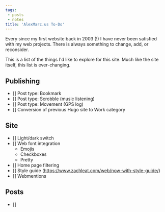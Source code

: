 ```yaml
---
tags: 
 - posts
 - notes
title: 'AlexMarc.us To-Do'
---
```

Every since my first website back in 2003 (!) I have never been satisfied with my web projects.  There is always something to change, add, or reconsider.

This is a list of the things I'd like to explore for this site.  Much like the site itself, this list is ever-changing.

## Publishing
- [] Post type: Bookmark  
- [] Post type: Scrobble (music listening)
- [] Post type: Movement (GPS log)  
- [] Conversion of previous Hugo site to Work category

## Site
- [] Light/dark switch
- [] Web font integration
  - Emojis
  - Checkboxes
  - Pretty
- [] Home page filtering
- [] Style guide (https://www.zachleat.com/web/now-with-style-guide/)
- [] Webmentions

## Posts
- []  
